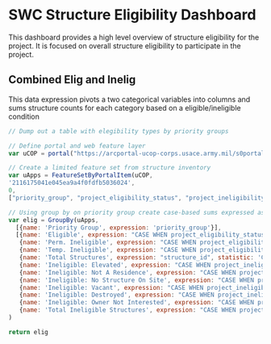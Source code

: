 # SWC Structure Eligibility Dashboard

This dashboard provides a high level overview of structure eligibility for the project. It is focused on overall structure eligibility to participate in the project.

## Combined Elig and Inelig

This data expression pivots a two categorical variables into columns and sums structure counts for each category based on a eligible/ineligible condition

```js
// Dump out a table with elegibility types by priority groups

// Define portal and web feature layer
var uCOP = portal("https://arcportal-ucop-corps.usace.army.mil/s0portal/")

// Create a limited feature set from structure inventory
var uApps = FeatureSetByPortalItem(uCOP,
'2116175041e045ea9a4f0fdfb5036024',
0,
["priority_group", "project_eligibility_status", "project_ineligibility_type", "structure_id"],false)

// Using group by on priority group create case-based sums expressed as columns 
var elig = GroupBy(uApps,
  [{name: 'Priority Group', expression: 'priority_group'}],
  [{name: 'Eligible', expression: "CASE WHEN project_eligibility_status = 'Eligible' THEN 1 ELSE 0 END", statistic: 'SUM'},
   {name: 'Perm. Ineligible', expression: "CASE WHEN project_eligibility_status = 'Permanently Ineligible' THEN 1 ELSE 0 END", statistic: 'SUM'},
   {name: 'Temp. Ineligible', expression: "CASE WHEN project_eligibility_status = 'Temporarily Ineligible' THEN 1 ELSE 0 END", statistic: 'SUM'},
   {name: 'Total Structures', expression: "structure_id", statistic: 'COUNT'},
   {name: 'Ineligible: Elevated', expression: "CASE WHEN project_ineligibility_type = 'Structure is elevated' THEN 1 ELSE 0 END", statistic: 'SUM'},
   {name: 'Ineligible: Not A Residence', expression: "CASE WHEN project_ineligibility_type = 'Structure is not a residence' THEN 1 ELSE 0 END", statistic: 'SUM'},
   {name: 'Ineligible: No Structure On Site', expression: "CASE WHEN project_ineligibility_type = 'No structure on site' THEN 1 ELSE 0 END", statistic: 'SUM'},
   {name: 'Ineligible: Vacant', expression: "CASE WHEN project_ineligibility_type = 'Vacant' THEN 1 ELSE 0 END", statistic: 'SUM'},
   {name: 'Ineligible: Destroyed', expression: "CASE WHEN project_ineligibility_type = 'Structure destroyed' THEN 1 ELSE 0 END", statistic: 'SUM'},
   {name: 'Ineligible: Owner Not Interested', expression: "CASE WHEN project_ineligibility_type = 'Homeowner not interested' THEN 1 ELSE 0 END", statistic: 'SUM'},
   {name: 'Total Ineligible Structures', expression: "CASE WHEN project_eligibility_status <> 'Eligible' THEN 1 ELSE 0 END", statistic: 'SUM'}]
)

return elig
```
